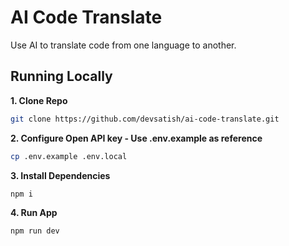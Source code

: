 # AI Code Translate

Use AI to translate code from one language to another.

## Running Locally

**1. Clone Repo**

```bash
git clone https://github.com/devsatish/ai-code-translate.git
```

**2. Configure Open API key - Use .env.example as reference**

```bash
cp .env.example .env.local
```

**3. Install Dependencies**

```bash
npm i
```

**4. Run App**

```bash
npm run dev
```
